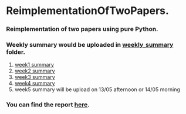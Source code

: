 # ReimplementationOfTwoPapers. 

### Reimplementation of two papers using pure Python. 

### Weekly summary would be uploaded in [weekly_summary](./weekly_summary) folder.

 1. [week1 summary](./weekly_summary/week1.md)
 2. [week2 summary](./weekly_summary/week2.md)
 3. [week3 summary](./weekly_summary/week3.md)
 4. [week4 summary](./weekly_summary/week4.md)
 5. week5 summary will be upload on 13/05 afternoon or 14/05 morning
### You can find the report [here](https://www.overleaf.com/2517778372tddfyvgyqwbd).
